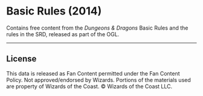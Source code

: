 # Basic Rules (2014)

Contains free content from the _Dungeons & Dragons_ Basic Rules and the rules in the SRD, released as part of the OGL.

---

## License

This data is released as Fan Content permitted under the Fan Content Policy. Not approved/endorsed by Wizards. Portions of the materials used are property of Wizards of the Coast. © Wizards of the Coast LLC.
